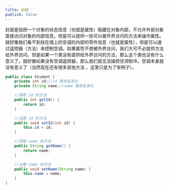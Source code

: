 ```yaml
---
title: 封装
publish: false
---
```



封装是指把一个对象的状态信息（也就是属性）隐藏在对象内部，不允许外部对象直接访问对象的内部信息。但是可以提供一些可以被外界访问的方法来操作属性。就好像我们看不到挂在墙上的空调的内部的零件信息（也就是属性），但是可以通过遥控器（方法）来控制空调。如果属性不想被外界访问，我们大可不必提供方法给外界访问。但是如果一个类没有提供给外界访问的方法，那么这个类也没有什么意义了。就好像如果没有空调遥控器，那么我们就无法操控空凋制冷，空调本身就没有意义了（当然现在还有很多其他方法 ，这里只是为了举例子）。

```java
public class Student {
    private int id;//id 属性私有化
    private String name;//name 属性私有化

    //获取 id 的方法
    public int getId() {
        return id;
    }

    //设置 id 的方法
    public void setId(int id) {
        this.id = id;
    }

    //获取 name 的方法
    public String getName() {
        return name;
    }

    //设置 name 的方法
    public void setName(String name) {
        this.name = name;
    }
}
```

